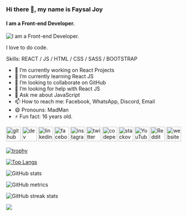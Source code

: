 ### Hi there 👋, my name is Faysal Joy
#### I am a Front-end Developer.
![I am a Front-end Developer.](https://lh3.googleusercontent.com/pw/ADCreHdIl6Y6BlsZ8uLZAKaUSQ-QX051sRUI4HKM0oWIBXnvEVT9Uz0n0qUk0rzFj6pryhS5Q8lMlqs_kdUaz51Yj6bdMsioEgDdRSvzvZTKuuU4vrWNLN5dln4AMvbvFgImyQvWar29rovTOe_TyoQnDWdOhD2AWziGozrCf2ULDjIPxAP8FoSmia6I1AY8D3r31bFSbV63SLJFxqWgtsbhkjx5IWEId8ld-bayHT89VA6PQRFRN_cC9LLODj0Lgywjbd1ikO7OlHQ5UIxOpOaNfgl3Sz2x2LmFDNTZBJfXmU1LtboTD9EpdeoXzxESLNT112DJwCYYQ29M0aWlggB4aOv2wWJt-r4kcznkden3cg5nEIYrQx4iN0vP6WSmu7o2KyjHKNY53Mf7Y8BYOAmVnemmFPUehrMQRN5a0p9dp1d7tuiQoz0OPyrZSMH3ZeQobuKqXjUh6Us0MpWMRIzzx2MwYFT825w_AMJ9TZd8Ta1uULStVyXaJkZclBwVRNfu-TnXKhbfP9UWrSrTHep2cZVkSUksr6dXwOJH_RnpqxRr5qSVXr29eGgXnu9hv0y--nro3z3dxcuytao5pm4YbG57u55mAdCm6PXKGQ6Fp2toRlMiTTAvyJgHzjavnwCMXv8axbibnH2dZAWOL3C6xMiX5R4U1LCTBb9oY-gm56vi4kHZFXeuf0vkaWVwugRPUdxFL8NCwh72uLeqr3vlHo3PtOPv3_wKcEJKXti4mdrhILitQjGaxz3Ph0M8agRy6uZruKJqKFVv6Sj8LvbNkQ0sRn9Cvvg8GBOdi3pcFlAsGSQAj_fW3qMzgAT80f3Wl2VQsqf9DppGqu5bpLZ1CqjWw8YDom7ZliY08idnIn1D-wgTzRNByYWrgUzFr-cK82hKoA=w1638-h923-s-no-gm?authuser=0)

I love to do code.


Skills: REACT / JS / HTML / CSS / SASS / BOOTSTRAP

- 🔭 I’m currently working on React Projects 
- 🌱 I’m currently learning React JS 
- 👯 I’m looking to collaborate on GitHub 
- 🤔 I’m looking for help with React JS 
- 💬 Ask me about JavaScript 
- 📫 How to reach me: Facebook, WhatsApp, Discord, Email 
- 😄 Pronouns: MadMan 
- ⚡ Fun fact: 16 years old. 


[<img src='https://cdn.jsdelivr.net/npm/simple-icons@3.0.1/icons/github.svg' alt='github' height='40'>](https://github.com/mdabufaysaljoy)  [<img src='https://cdn.jsdelivr.net/npm/simple-icons@3.0.1/icons/dev-dot-to.svg' alt='dev' height='40'>](https://dev.to/mdabufaysaljoy)  [<img src='https://cdn.jsdelivr.net/npm/simple-icons@3.0.1/icons/linkedin.svg' alt='linkedin' height='40'>](https://www.linkedin.com/in/mdabufaysaljoy/)  [<img src='https://cdn.jsdelivr.net/npm/simple-icons@3.0.1/icons/facebook.svg' alt='facebook' height='40'>](https://www.facebook.com/mdabufaysaljoy)  [<img src='https://cdn.jsdelivr.net/npm/simple-icons@3.0.1/icons/instagram.svg' alt='instagram' height='40'>](https://www.instagram.com/mdabufaysaljoy/)  [<img src='https://cdn.jsdelivr.net/npm/simple-icons@3.0.1/icons/twitter.svg' alt='twitter' height='40'>](https://twitter.com/mdabufaysaljoy)  [<img src='https://cdn.jsdelivr.net/npm/simple-icons@3.0.1/icons/codepen.svg' alt='codepen' height='40'>](https://codepen.io/mdabufaysaljoy)  [<img src='https://cdn.jsdelivr.net/npm/simple-icons@3.0.1/icons/stackoverflow.svg' alt='stackoverflow' height='40'>](https://stackoverflow.com/users/20169551/faysal-joy)  [<img src='https://cdn.jsdelivr.net/npm/simple-icons@3.0.1/icons/youtube.svg' alt='YouTube' height='40'>](https://www.youtube.com/channel/@faysaljoy)  [<img src='https://cdn.jsdelivr.net/npm/simple-icons@3.0.1/icons/reddit.svg' alt='Reddit' height='40'>](https://www.reddit.com/user/mdabufaysaljoy)  [<img src='https://cdn.jsdelivr.net/npm/simple-icons@3.0.1/icons/icloud.svg' alt='website' height='40'>](https://www.mdabufaysaljoy.blogspot.com)  

[![trophy](https://github-profile-trophy.vercel.app/?username=mdabufaysaljoy)](https://github.com/ryo-ma/github-profile-trophy)

[![Top Langs](https://github-readme-stats.vercel.app/api/top-langs/?username=mdabufaysaljoy)](https://github.com/anuraghazra/github-readme-stats)

![GitHub stats](https://github-readme-stats.vercel.app/api?username=mdabufaysaljoy&show_icons=true)  

![GitHub metrics](https://metrics.lecoq.io/mdabufaysaljoy)  

![GitHub streak stats](https://streak-stats.demolab.com/?user=mdabufaysaljoy)

![](https://komarev.com/ghpvc/?username=mdabufaysaljoy)  

